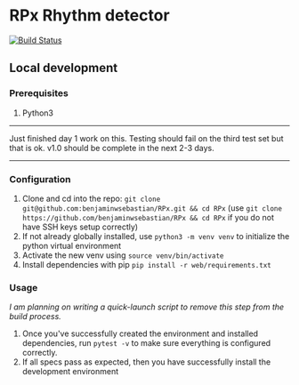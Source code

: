 # RPx Rhythm detector
[![Build Status](https://travis-ci.com/benjaminwsebastian/RPx.svg?branch=master)](https://travis-ci.com/benjaminwsebastian/RPx)

## Local development

### Prerequisites

1. Python3

---

Just finished day 1 work on this. Testing should fail on the third test set but that is ok. v1.0 should be complete in the next 2-3 days.

---

### Configuration

1. Clone and cd into the repo: `git clone git@github.com:benjaminwsebastian/RPx.git && cd RPx` (use `git clone https://github.com/benjaminwsebastian/RPx && cd RPx` if you do not have SSH keys setup correctly)
2. If not already globally installed, use `python3 -m venv venv` to initialize the python virtual environment
3. Activate the new venv using `source venv/bin/activate`
4. Install dependencies with pip `pip install -r web/requirements.txt`


### Usage

_I am planning on writing a quick-launch script to remove this step from the build process._

1. Once you've successfully created the environment and installed dependencies, run `pytest -v` to make sure everything is configured correctly.
2. If all specs pass as expected, then you have successfully install the development environment
